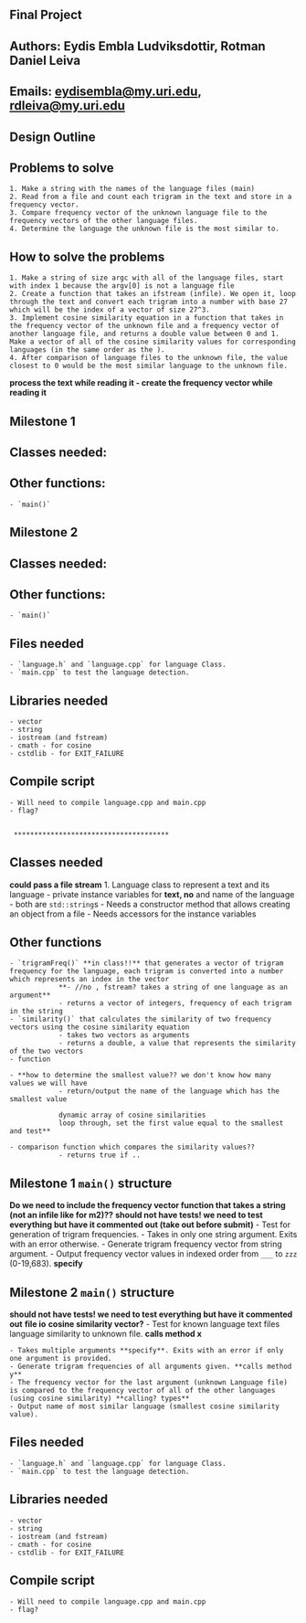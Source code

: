 ## Final Project
## Authors: Eydis Embla Ludviksdottir, Rotman Daniel Leiva
## Emails:  eydisembla@my.uri.edu,     rdleiva@my.uri.edu

## Design Outline

## Problems to solve
    1. Make a string with the names of the language files (main)
    2. Read from a file and count each trigram in the text and store in a frequency vector.
    3. Compare frequency vector of the unknown language file to the frequency vectors of the other language files.
    4. Determine the language the unknown file is the most similar to.

## How to solve the problems
    1. Make a string of size argc with all of the language files, start with index 1 because the argv[0] is not a language file
    2. Create a function that takes an ifstream (infile). We open it, loop through the text and convert each trigram into a number with base 27 which will be the index of a vector of size 27^3.
    3. Implement cosine similarity equation in a function that takes in the frequency vector of the unknown file and a frequency vector of another language file, and returns a double value between 0 and 1. Make a vector of all of the cosine similarity values for corresponding languages (in the same order as the ).
    4. After comparison of language files to the unknown file, the value closest to 0 would be the most similar language to the unknown file.

   **process the text while reading it - create the frequency vector while reading it**

## Milestone 1
## Classes needed:


## Other functions:
    - `main()`


## Milestone 2
## Classes needed:


## Other functions:
    - `main()`


## Files needed
    - `language.h` and `language.cpp` for language Class.
    - `main.cpp` to test the language detection.

## Libraries needed
    - vector
    - string
    - iostream (and fstream)
    - cmath - for cosine
    - cstdlib - for EXIT_FAILURE

## Compile script
    - Will need to compile language.cpp and main.cpp
    - flag?


     **************************************


## Classes needed
**could pass a file stream**
    1. Language class to represent a text and its language
        - private instance variables for **text, no** and name of the language
        - both are `std::string`s
        - Needs a constructor method that allows creating an object from a file
        - Needs accessors for the instance variables

## Other functions
    - `trigramFreq()` **in class!!** that generates a vector of trigram frequency for the language, each trigram is converted into a number which represents an index in the vector
                **- //no , fstream? takes a string of one language as an argument**
                - returns a vector of integers, frequency of each trigram in the string
    - `similarity()` that calculates the similarity of two frequency vectors using the cosine similarity equation
                - takes two vectors as arguments
                - returns a double, a value that represents the similarity of the two vectors
    - function

    - **how to determine the smallest value?? we don't know how many values we will have
                - return/output the name of the language which has the smallest value

                dynamic array of cosine similarities
                loop through, set the first value equal to the smallest and test**

    - comparison function which compares the similarity values??
                - returns true if ..

## Milestone 1 `main()` structure

**Do we need to include the frequency vector function that takes a string (not an infile like for m2)??**
**should not have tests! we need to test everything but have it commented out (take out before submit)**
    - Test for generation of trigram frequencies.
    - Takes in only one string argument. Exits with an error otherwise.
    - Generate trigram frequency vector from string argument.
    - Output frequency vector values in indexed order from `___` to `zzz` (0-19,683). **specify**

## Milestone 2 `main()` structure
**should not have tests! we need to test everything but have it commented out**
**file io**
**cosine similarity vector?**
    - Test for known language text files language similarity to unknown file. **calls method x**

    - Takes multiple arguments **specify**. Exits with an error if only one argument is provided.
    - Generate trigram frequencies of all arguments given. **calls method y**
    - The frequency vector for the last argument (unknown Language file) is compared to the frequency vector of all of the other languages (using cosine similarity) **calling? types**
    - Output name of most similar language (smallest cosine similarity value).

## Files needed
    - `language.h` and `language.cpp` for language Class.
    - `main.cpp` to test the language detection.

## Libraries needed
    - vector
    - string
    - iostream (and fstream)
    - cmath - for cosine
    - cstdlib - for EXIT_FAILURE

## Compile script
    - Will need to compile language.cpp and main.cpp
    - flag?
